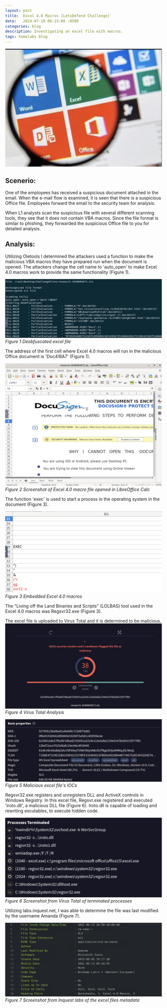 ```yaml
---
layout: post
title:  Excel 4.0 Macros [LetsDefend Challenge]
date:   2024-07-10 06:15:00 -0500
categories: blog 
description: Investigating an excel file with macros.
tags: homelabs blog
---
```


![Alert](/assets/img/Ex/1.png)


## Scenerio:
One of the employees has received a suspicious document attached in the email. When the e-mail flow is examined, it is seen that there is a suspicious Office file. Employees forward the email to the security team for analysis.

When L1 analysts scan the suspicious file with several different scanning tools, they see that it does not contain VBA macros. Since the file format is similar to phishing, they forwarded the suspicious Office file to you for detailed analysis.

## Analysis:

Utilizing Oletools I determined the attackers used a function to make the malicious VBA macros they have prepared run when the document is opened. The attackers change the cell name to 'auto_open' to make Excel 4.0 macros work to provide the same functionality (Figure 1).

![Alert](/assets/img/Ex/2.png)
_Figure 1 Deobfuscated excel file_  


The address of the first cell where Excel 4.0 macros will run in the malicious Office document is 'Doc4!BA7' (Figure 1).

![Alert](/assets/img/Ex/4.png)
_Figure 2 Screenshot of Excel 4.0 macro file opened in LibreOffice Calc_ 

The function 'exec' is used to start a process in the operating system in the document (Figure 3).

![Alert](/assets/img/Ex/3.png)
_Figure 3 Embedded Excel 4.0 macros_ 


The "Living off the Land Binaries and Scripts" (LOLBAS) tool used in the Excel 4.0 macros was Regsvr32.exe (Figure 3).

The excel file is uploaded to Virus Total and it is determined to be malicious.
![Alert](/assets/img/Ex/6.png)
_Figure 4 Virus Total Analysis_ 

![Alert](/assets/img/Ex/7.png)
_Figure 5 Malicious excel file's IOCs_ 

Regsvr32.exe registers and unregisters DLL and ActiveX controls in Windows Registry. In this excel file, Regsvr.exe 
registered and executed 'iroto.dll', a malicious DLL file (Figure 6). Iroto.dll is capable of loading and rewriting excutables, to execute hidden code.

![Alert](/assets/img/Ex/5.png)
_Figure 6 Screenshot from Virus Total of terminated processes_

Utilizing labs.inquest.net, I was able to determine the file was last modified by the username Amanda (Figure 7).


![Screenshot](/assets/img/Ex/8.png)
_Figure 7 Screenshot from Inquest labs of the excel files metadata_